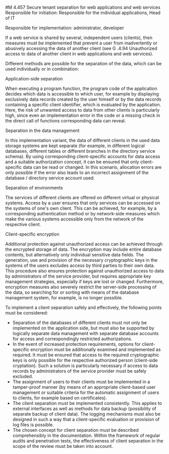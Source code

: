 #M 4.457 Secure tenant separation for web applications and web services
Responsible for initiation: Responsible for the individual applications, Head of IT

Responsible for implementation: administrator, developer

If a web service is shared by several, independent users (clients), then measures must be implemented that prevent a user from inadvertently or abusively accessing the data of another client (see G .4.94 Unauthorized access to data of another client in web applications and web services).

Different methods are possible for the separation of the data, which can be used individually or in combination:

Application-side separation

When executing a program function, the program code of the application decides which data is accessible to which user, for example by displaying exclusively data records created by the user himself or by the data records containing a specific client identifier, which is evaluated by the application. Here, the risk of unwanted access to data from other clients is particularly high, since even an implementation error in the code or a missing check in the direct call of functions corresponding data can reveal.

Separation in the data management

In this implementation variant, the data of different clients in the used data storage systems are kept separate (for example, in different logical databases, different tables or different branches in the directory service schema). By using corresponding client-specific accounts for data access and a suitable authorization concept, it can be ensured that only client-specific data can be read or changed. In this scenario, allocation errors are only possible if the error also leads to an incorrect assignment of the database / directory service account used.

Separation of environments

The services of different clients are offered on different virtual or physical systems. Access by a user ensures that only services can be accessed on the systems of one's own client. This can be achieved, for example, by a corresponding authentication method or by network-side measures which make the various systems accessible only from the network of the respective client.

Client-specific encryption

Additional protection against unauthorized access can be achieved through the encrypted storage of data. The encryption may include entire database contents, but alternatively only individual sensitive data fields. The generation, use and provision of the necessary cryptographic keys in the systems of the users excludes access by third parties to their own data. This procedure also ensures protection against unauthorized access to data by administrators of the service provider, but requires appropriate key management strategies, especially if keys are lost or changed. Furthermore, encryption measures also severely restrict the server-side processing of the data, so searching for or sorting with means of the database management system, for example, is no longer possible.

To implement a client separation safely and effectively, the following points must be considered:

* Separation of the databases of different clients must not only be implemented on the application side, but must also be supported by logically separate data management with separate database accounts for access and correspondingly restricted authorizations.
* In the event of increased protection requirements, options for client-specific encryption must be additionally examined and implemented as required. It must be ensured that access to the required cryptographic keys is only possible for the respective authorized person (client-side cryptation). Such a solution is particularly necessary if access to data records by administrators of the service provider must be safely excluded.
* The assignment of users to their clients must be implemented in a tamper-proof manner (by means of an appropriate client-based user management or suitable criteria for the automatic assignment of users to clients, for example based on certificates).
* The client separation must be implemented consistently. This applies to external interfaces as well as methods for data backup (possibility of separate backup of client data). The logging mechanisms must also be designed in such a way that a client-specific evaluation or provision of log files is possible.
* The chosen concept for client separation must be described comprehensibly in the documentation. Within the framework of regular audits and penetration tests, the effectiveness of client separation in the scope of the review must be taken into account.




